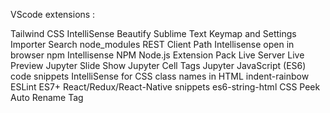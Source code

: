 VScode extensions : 

 Tailwind CSS IntelliSense
 Beautify
 Sublime Text Keymap and Settings Importer
 Search node_modules
 REST Client
 Path Intellisense
 open in browser
 npm Intellisense
 NPM
Node.js Extension Pack
Live Server
Live Preview
Jupyter Slide Show
Jupyter Cell Tags
Jupyter
JavaScript (ES6) code snippets
IntelliSense for CSS class names in HTML
indent-rainbow
ESLint
ES7+ React/Redux/React-Native snippets
es6-string-html
CSS Peek
Auto Rename Tag

